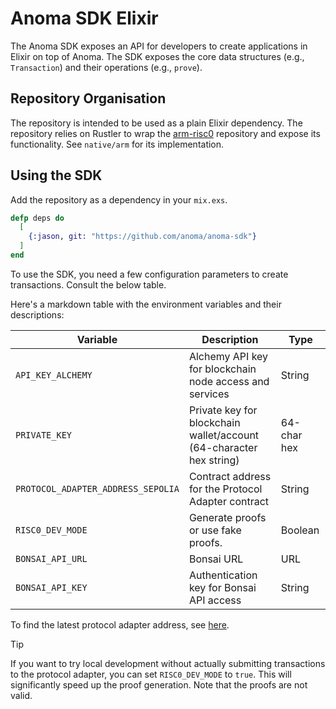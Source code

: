 # Anoma SDK Elixir

The Anoma SDK exposes an API for developers to create applications in Elixir on
top of Anoma. The SDK exposes the core data structures (e.g., `Transaction`) and
their operations (e.g., `prove`).


## Repository Organisation

The repository is intended to be used as a plain Elixir dependency. The
repository relies on Rustler to wrap the
[arm-risc0](https://github.com/anoma/arm-risc0) repository and expose its
functionality. See `native/arm` for its implementation.

## Using the SDK

Add the repository as a dependency in your `mix.exs`.

```elixir
defp deps do
  [
    {:jason, git: "https://github.com/anoma/anoma-sdk"}
  ]
end
```

To use the SDK, you need a few configuration parameters to create transactions.
Consult the below table.

Here's a markdown table with the environment variables and their descriptions:

| Variable                           | Description                                                         | Type        |
|------------------------------------|---------------------------------------------------------------------|-------------|
| `API_KEY_ALCHEMY`                  | Alchemy API key for blockchain node access and services             | String      |
| `PRIVATE_KEY`                      | Private key for blockchain wallet/account (64-character hex string) | 64-char hex |
| `PROTOCOL_ADAPTER_ADDRESS_SEPOLIA` | Contract address for the Protocol Adapter contract                  | String      |
| `RISC0_DEV_MODE`                   | Generate proofs or use fake proofs.                                 | Boolean     |
| `BONSAI_API_URL`                   | Bonsai URL                                                          | URL         |
| `BONSAI_API_KEY`                   | Authentication key for Bonsai API access                            | String      |

To find the latest protocol adapter address, see [here](https://github.com/anoma/evm-protocol-adapter).

> [!TIP]
> If you want to try local development without actually submitting transactions to
the protocol adapter, you can set `RISC0_DEV_MODE` to `true`. This will
significantly speed up the proof generation. Note that the proofs are not valid.
